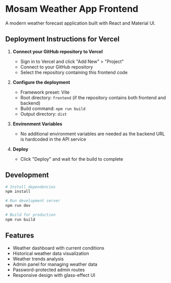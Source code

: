 # Mosam Weather App Frontend

A modern weather forecast application built with React and Material UI.

## Deployment Instructions for Vercel

1. **Connect your GitHub repository to Vercel**
   - Sign in to Vercel and click "Add New" > "Project"
   - Connect to your GitHub repository
   - Select the repository containing this frontend code

2. **Configure the deployment**
   - Framework preset: Vite
   - Root directory: `frontend` (if the repository contains both frontend and backend)
   - Build command: `npm run build`
   - Output directory: `dist`

3. **Environment Variables**
   - No additional environment variables are needed as the backend URL is hardcoded in the API service

4. **Deploy**
   - Click "Deploy" and wait for the build to complete

## Development

```bash
# Install dependencies
npm install

# Run development server
npm run dev

# Build for production
npm run build
```

## Features

- Weather dashboard with current conditions
- Historical weather data visualization
- Weather trends analysis
- Admin panel for managing weather data
- Password-protected admin routes
- Responsive design with glass-effect UI
